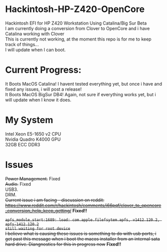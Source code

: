 # Hackintosh-HP-Z420-OpenCore
Hackintosh EFI for HP Z420 Workstation Using Catalina/Big Sur Beta   
I am currently doing a conversion from Clover to OpenCore  and i have Catalina working with Clover  
This is currently not working, at the moment this repo is for me to keep track of things...   
I will update when I can boot.  

# Current Progress:    
It Boots MacOS Catalina! I havent tested everything yet, but once i have and fixed any issues, i will post a release!     
It Boots MacOS BigSur DB4! Again, not sure if everything works yet, but i will update when I know it does.   

# My System
Intel Xeon E5-1650 v2 CPU  
Nvidia Quadro K4000 GPU   
32GB ECC DDR3   

# Issues   
~~Power Management.~~ Fixed   
~~Audio.~~ Fixed    
USB3.    
DRM.    
~~Current issue i am facing - discussion on reddit: https://www.reddit.com/r/hackintosh/comments/i66pqf/clover_to_opencore_conversion_help_keep_getting/~~ **Fixed!!**     
     
~~`apfs_module_start:1689: load: com.apple.filefsytem.apfs, v1412.120.2, apfs-1412.120.2`~~    
~~`still waiting for root device`~~   
~~I believe what is causing these issues is something to do with usb ports, i get past this message when i boot the macos installer from an internal sata hard drive. Diangnostics for this in progress now~~ **Fixed!!**     
